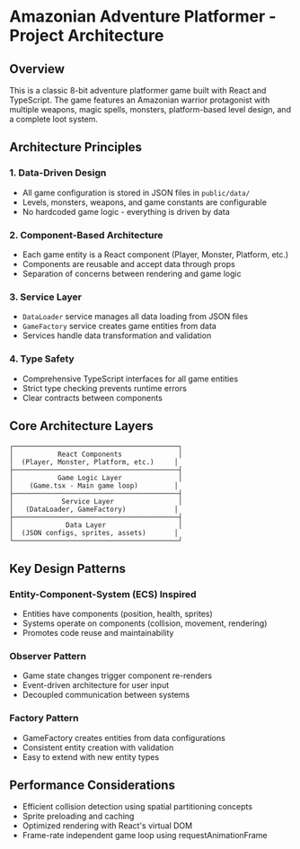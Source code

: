# Amazonian Adventure Platformer - Project Architecture

## Overview
This is a classic 8-bit adventure platformer game built with React and TypeScript. The game features an Amazonian warrior protagonist with multiple weapons, magic spells, monsters, platform-based level design, and a complete loot system.

## Architecture Principles

### 1. Data-Driven Design
- All game configuration is stored in JSON files in `public/data/`
- Levels, monsters, weapons, and game constants are configurable
- No hardcoded game logic - everything is driven by data

### 2. Component-Based Architecture
- Each game entity is a React component (Player, Monster, Platform, etc.)
- Components are reusable and accept data through props
- Separation of concerns between rendering and game logic

### 3. Service Layer
- `DataLoader` service manages all data loading from JSON files
- `GameFactory` service creates game entities from data
- Services handle data transformation and validation

### 4. Type Safety
- Comprehensive TypeScript interfaces for all game entities
- Strict type checking prevents runtime errors
- Clear contracts between components

## Core Architecture Layers

```
┌─────────────────────────────────────────┐
│           React Components              │
│  (Player, Monster, Platform, etc.)     │
├─────────────────────────────────────────┤
│           Game Logic Layer              │
│    (Game.tsx - Main game loop)         │
├─────────────────────────────────────────┤
│            Service Layer                │
│   (DataLoader, GameFactory)            │
├─────────────────────────────────────────┤
│             Data Layer                  │
│  (JSON configs, sprites, assets)       │
└─────────────────────────────────────────┘
```

## Key Design Patterns

### Entity-Component-System (ECS) Inspired
- Entities have components (position, health, sprites)
- Systems operate on components (collision, movement, rendering)
- Promotes code reuse and maintainability

### Observer Pattern
- Game state changes trigger component re-renders
- Event-driven architecture for user input
- Decoupled communication between systems

### Factory Pattern
- GameFactory creates entities from data configurations
- Consistent entity creation with validation
- Easy to extend with new entity types

## Performance Considerations
- Efficient collision detection using spatial partitioning concepts
- Sprite preloading and caching
- Optimized rendering with React's virtual DOM
- Frame-rate independent game loop using requestAnimationFrame
